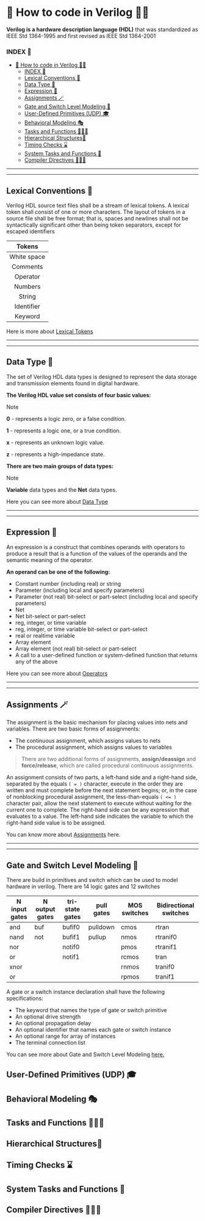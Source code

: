# 👣 How to code in Verilog ✍🏼

**Verilog is a hardware description language (HDL)** that was standardized as IEEE Std 1364-1995 and first revised as IEEE Std 1364-2001

 ### INDEX 📂

- [👣 How to code in Verilog ✍🏼](#-how-to-code-in-verilog-)
    - [INDEX 📂](#index-)
  - [Lexical Conventions 🔢](#lexical-conventions-)
  - [Data Type 🧩](#data-type-)
  - [Expression 🎲](#expression-)
  - [Assignments 🪄](#assignments-)
  - [Gate and Switch Level Modeling 🧱](#gate-and-switch-level-modeling-)
  - [User-Defined Primitives (UDP) 🎓](#user-defined-primitives-udp-)
  - [Behavioral Modeling 🎭](#behavioral-modeling-)
  - [Tasks and Functions 🧗🏼‍♀️](#tasks-and-functions-️)
  - [Hierarchical Structures🌲](#hierarchical-structures)
  - [Timing Checks ⌛](#timing-checks-)
  - [System Tasks and Functions 🔮](#system-tasks-and-functions-)
  - [Compiler Directives 🧜🏼‍♂️](#compiler-directives-️)

---
---


## Lexical Conventions 🔢 

Verilog HDL source text files shall be a stream of lexical tokens. A lexical token shall consist of one or more
characters. The layout of tokens in a source file shall be free format; that is, spaces and newlines shall not be
syntactically significant other than being token separators, except for escaped identifiers

|   Tokens    |
| :---------: |
| White space |
|  Comments   |
|  Operator   |
|   Numbers   |
|   String    |
| Identifier  |
|   Keyword   |

Here is more about [Lexical Tokens](Lexical%20Token.md)

---
---


## Data Type 🧩

The set of Verilog HDL data types is designed to represent the data storage and transmission elements found in digital hardware.

**The Verilog HDL value set consists of four basic values:**
> [!NOTE]
> **0** - represents a logic zero, or a false condition.
> 
> **1** - represents a logic one, or a true condition.
> 
> **x** - represents an unknown logic value.
> 
> **z** - represents a high-impedance state.

**There are two main groups of data types:**

> [!NOTE]
> **Variable** data types and the **Net** data types.

Here you can see more about [Data Type](Data%20type.md)

---
---

## Expression 🎲

An expression is a construct that combines operands with operators to produce a result that is a function of the values of the operands and the semantic meaning of the operator.

**An operand can be one of the following:**

-  Constant number (including real) or string
-  Parameter (including local and specify parameters)
- Parameter (not real) bit-select or part-select (including local and specify parameters)
- Net
- Net bit-select or part-select
- reg, integer, or time variable
- reg, integer, or time variable bit-select or part-select
- real or realtime variable
- Array element
- Array element (not real) bit-select or part-select
- A call to a user-defined function or system-defined function that returns any of the above

Here you can see more about [Operators](operators.md)

---
---

## Assignments 🪄

The assignment is the basic mechanism for placing values into nets and variables. There are two basic forms
of assignments:
- The continuous assignment, which assigns values to nets
- The procedural assignment, which assigns values to variables

> There are two additional forms of assignments, **assign/deassign** and **force/release**, which are called procedural continuous assignments.

An assignment consists of two parts, a left-hand side and a right-hand side, separated by the equals `( = )` character, execute in the order they are written and must complete before the next statement begins; or, in the case of nonblocking procedural assignment, the less-than-equals `( <= )` character pair, allow the next statement to execute without waiting for the current one to complete. The right-hand side can be any expression that evaluates to a value. The left-hand side indicates the variable to which the right-hand side value is to be assigned.

You can know more about [Assignments](assignment.md) here.

---
---

## Gate and Switch Level Modeling 🧱

There are build in primitives and switch which can be used to model hardware in verilog. 
There are 14 logic gates and 12 switches

| N input gates | N output gates | tri-state gates | pull gates | MOS switches | Bidirectional switches |
| ------------- | -------------- | --------------- | ---------- | ------------ | ---------------------- |
| and           | buf            | bufif0          | pulldown   | cmos         | rtran                  |
| nand          | not            | bufif1          | pullup     | nmos         | rtranif0               |
| nor           |                | notif0          |            | pmos         | rtranif1               |
| or            |                | notif1          |            | rcmos        | tran                   |
| xnor          |                |                 |            | rnmos        | tranif0                |
| or            |                |                 |            | rpmos        | tranif1                |

A gate or a switch instance declaration shall have the following specifications:

- The keyword that names the type of gate or switch primitive
- An optional drive strength
- An optional propagation delay
- An optional identifier that names each gate or switch instance
- An optional range for array of instances
- The terminal connection list

You can see more about Gate and Switch Level Modeling [here.](Gate%20and%20Switch.md)

## User-Defined Primitives (UDP) 🎓

## Behavioral Modeling 🎭

## Tasks and Functions 🧗🏼‍♀️

## Hierarchical Structures🌲

## Timing Checks ⌛

## System Tasks and Functions 🔮

## Compiler Directives 🧜🏼‍♂️

